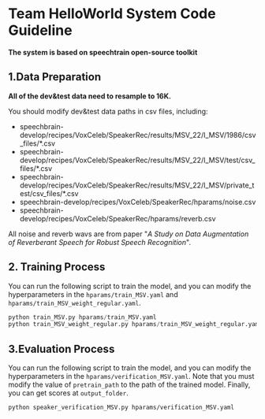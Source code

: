 # Team HelloWorld System Code Guideline

**The system is based on speechtrain open-source toolkit**

## 1.Data Preparation

**All of the dev&test data need to resample to 16K.**

You should modify dev&test data paths in csv files, including:

- speechbrain-develop/recipes/VoxCeleb/SpeakerRec/results/MSV_22/I_MSV/1986/csv_files/*.csv
- speechbrain-develop/recipes/VoxCeleb/SpeakerRec/results/MSV_22/I_MSV/test/csv_files/*.csv
- speechbrain-develop/recipes/VoxCeleb/SpeakerRec/results/MSV_22/I_MSV/private_test/csv_files/*.csv
- speechbrain-develop/recipes/VoxCeleb/SpeakerRec/hparams/noise.csv
- speechbrain-develop/recipes/VoxCeleb/SpeakerRec/hparams/reverb.csv

All noise and reverb wavs are from paper "*A Study on Data Augmentation of Reverberant Speech for Robust Speech Recognition*". 

## 2. Training Process

You can run the following script to train the model, and you can modify the hyperparameters in the `hparams/train_MSV.yaml` and `hparams/train_MSV_weight_regular.yaml`.

````python
python train_MSV.py hparams/train_MSV.yaml
python train_MSV_weight_regular.py hparams/train_MSV_weight_regular.yaml
````

## 3.Evaluation Process

You can run the following script to train the model, and you can modify the hyperparameters in the `hparams/verification_MSV.yaml`. Note that you must modify the value of `pretrain_path` to the path of the trained model. Finally, you can get scores at `output_folder`.

```
python speaker_verification_MSV.py hparams/verification_MSV.yaml
```
